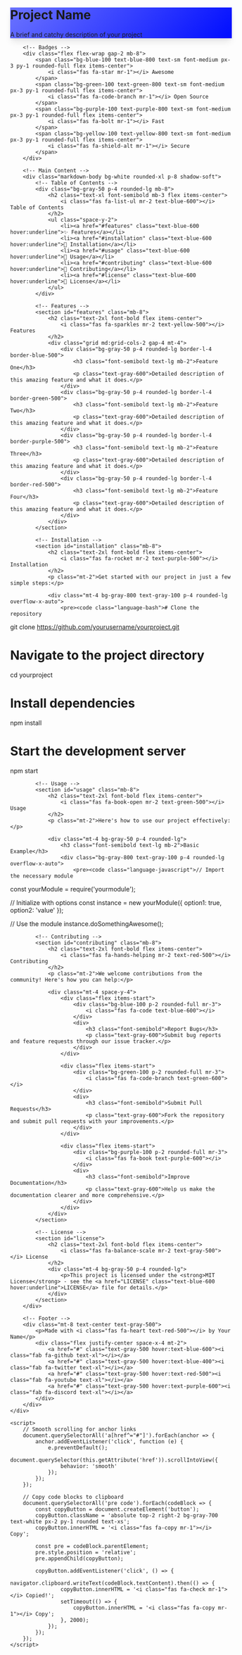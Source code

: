 <!DOCTYPE html>
<html lang="en">
<head>
    <meta charset="UTF-8">
    <meta name="viewport" content="width=device-width, initial-scale=1.0">
    <title>Beautiful README.md</title>
    <script src="https://cdn.tailwindcss.com"></script>
    <link rel="stylesheet" href="https://cdnjs.cloudflare.com/ajax/libs/font-awesome/6.4.0/css/all.min.css">
    <style>
        .gradient-bg {
            background: linear-gradient(135deg, #6b73ff 0%, #000dff 100%);
        }
        .shadow-soft {
            box-shadow: 0 10px 15px -3px rgba(0, 0, 0, 0.1), 0 4px 6px -2px rgba(0, 0, 0, 0.05);
        }
        .hover-scale {
            transition: transform 0.3s ease;
        }
        .hover-scale:hover {
            transform: scale(1.02);
        }
        .markdown-body {
            font-family: -apple-system, BlinkMacSystemFont, "Segoe UI", Roboto, Helvetica, Arial, sans-serif;
            line-height: 1.6;
            color: #24292e;
        }
        .markdown-body h1, .markdown-body h2, .markdown-body h3 {
            border-bottom: 1px solid #eaecef;
            padding-bottom: 0.3em;
            margin-top: 24px;
            margin-bottom: 16px;
        }
        .markdown-body code {
            background-color: rgba(27, 31, 35, 0.05);
            border-radius: 3px;
            padding: 0.2em 0.4em;
            font-family: SFMono-Regular, Consolas, "Liberation Mono", Menlo, monospace;
        }
        .markdown-body pre {
            background-color: #f6f8fa;
            border-radius: 3px;
            padding: 16px;
            overflow: auto;
        }
    </style>
</head>
<body class="bg-gray-50 min-h-screen">
    <div class="container mx-auto px-4 py-12 max-w-4xl">
        <!-- Header -->
        <div class="gradient-bg text-white rounded-xl p-8 mb-8 shadow-soft hover-scale">
            <div class="flex items-center justify-between">
                <div>
                    <h1 class="text-4xl font-bold mb-2">Project Name</h1>
                    <p class="text-xl opacity-90">A brief and catchy description of your project</p>
                </div>
                <div class="bg-white p-3 rounded-full shadow-lg">
                    <i class="fas fa-rocket text-4xl text-blue-600"></i>
                </div>
            </div>
        </div>

        <!-- Badges -->
        <div class="flex flex-wrap gap-2 mb-8">
            <span class="bg-blue-100 text-blue-800 text-sm font-medium px-3 py-1 rounded-full flex items-center">
                <i class="fas fa-star mr-1"></i> Awesome
            </span>
            <span class="bg-green-100 text-green-800 text-sm font-medium px-3 py-1 rounded-full flex items-center">
                <i class="fas fa-code-branch mr-1"></i> Open Source
            </span>
            <span class="bg-purple-100 text-purple-800 text-sm font-medium px-3 py-1 rounded-full flex items-center">
                <i class="fas fa-bolt mr-1"></i> Fast
            </span>
            <span class="bg-yellow-100 text-yellow-800 text-sm font-medium px-3 py-1 rounded-full flex items-center">
                <i class="fas fa-shield-alt mr-1"></i> Secure
            </span>
        </div>

        <!-- Main Content -->
        <div class="markdown-body bg-white rounded-xl p-8 shadow-soft">
            <!-- Table of Contents -->
            <div class="bg-gray-50 p-4 rounded-lg mb-8">
                <h2 class="text-xl font-semibold mb-3 flex items-center">
                    <i class="fas fa-list-ul mr-2 text-blue-600"></i> Table of Contents
                </h2>
                <ul class="space-y-2">
                    <li><a href="#features" class="text-blue-600 hover:underline">✨ Features</a></li>
                    <li><a href="#installation" class="text-blue-600 hover:underline">🚀 Installation</a></li>
                    <li><a href="#usage" class="text-blue-600 hover:underline">📖 Usage</a></li>
                    <li><a href="#contributing" class="text-blue-600 hover:underline">🤝 Contributing</a></li>
                    <li><a href="#license" class="text-blue-600 hover:underline">📜 License</a></li>
                </ul>
            </div>

            <!-- Features -->
            <section id="features" class="mb-8">
                <h2 class="text-2xl font-bold flex items-center">
                    <i class="fas fa-sparkles mr-2 text-yellow-500"></i> Features
                </h2>
                <div class="grid md:grid-cols-2 gap-4 mt-4">
                    <div class="bg-gray-50 p-4 rounded-lg border-l-4 border-blue-500">
                        <h3 class="font-semibold text-lg mb-2">Feature One</h3>
                        <p class="text-gray-600">Detailed description of this amazing feature and what it does.</p>
                    </div>
                    <div class="bg-gray-50 p-4 rounded-lg border-l-4 border-green-500">
                        <h3 class="font-semibold text-lg mb-2">Feature Two</h3>
                        <p class="text-gray-600">Detailed description of this amazing feature and what it does.</p>
                    </div>
                    <div class="bg-gray-50 p-4 rounded-lg border-l-4 border-purple-500">
                        <h3 class="font-semibold text-lg mb-2">Feature Three</h3>
                        <p class="text-gray-600">Detailed description of this amazing feature and what it does.</p>
                    </div>
                    <div class="bg-gray-50 p-4 rounded-lg border-l-4 border-red-500">
                        <h3 class="font-semibold text-lg mb-2">Feature Four</h3>
                        <p class="text-gray-600">Detailed description of this amazing feature and what it does.</p>
                    </div>
                </div>
            </section>

            <!-- Installation -->
            <section id="installation" class="mb-8">
                <h2 class="text-2xl font-bold flex items-center">
                    <i class="fas fa-rocket mr-2 text-purple-500"></i> Installation
                </h2>
                <p class="mt-2">Get started with our project in just a few simple steps:</p>
                
                <div class="mt-4 bg-gray-800 text-gray-100 p-4 rounded-lg overflow-x-auto">
                    <pre><code class="language-bash"># Clone the repository
git clone https://github.com/yourusername/yourproject.git

# Navigate to the project directory
cd yourproject

# Install dependencies
npm install

# Start the development server
npm start</code></pre>
                </div>
            </section>

            <!-- Usage -->
            <section id="usage" class="mb-8">
                <h2 class="text-2xl font-bold flex items-center">
                    <i class="fas fa-book-open mr-2 text-green-500"></i> Usage
                </h2>
                <p class="mt-2">Here's how to use our project effectively:</p>
                
                <div class="mt-4 bg-gray-50 p-4 rounded-lg">
                    <h3 class="font-semibold text-lg mb-2">Basic Example</h3>
                    <div class="bg-gray-800 text-gray-100 p-4 rounded-lg overflow-x-auto">
                        <pre><code class="language-javascript">// Import the necessary module
const yourModule = require('yourmodule');

// Initialize with options
const instance = new yourModule({
    option1: true,
    option2: 'value'
});

// Use the module
instance.doSomethingAwesome();</code></pre>
                    </div>
                </div>
            </section>

            <!-- Contributing -->
            <section id="contributing" class="mb-8">
                <h2 class="text-2xl font-bold flex items-center">
                    <i class="fas fa-hands-helping mr-2 text-red-500"></i> Contributing
                </h2>
                <p class="mt-2">We welcome contributions from the community! Here's how you can help:</p>
                
                <div class="mt-4 space-y-4">
                    <div class="flex items-start">
                        <div class="bg-blue-100 p-2 rounded-full mr-3">
                            <i class="fas fa-code text-blue-600"></i>
                        </div>
                        <div>
                            <h3 class="font-semibold">Report Bugs</h3>
                            <p class="text-gray-600">Submit bug reports and feature requests through our issue tracker.</p>
                        </div>
                    </div>
                    
                    <div class="flex items-start">
                        <div class="bg-green-100 p-2 rounded-full mr-3">
                            <i class="fas fa-code-branch text-green-600"></i>
                        </div>
                        <div>
                            <h3 class="font-semibold">Submit Pull Requests</h3>
                            <p class="text-gray-600">Fork the repository and submit pull requests with your improvements.</p>
                        </div>
                    </div>
                    
                    <div class="flex items-start">
                        <div class="bg-purple-100 p-2 rounded-full mr-3">
                            <i class="fas fa-book text-purple-600"></i>
                        </div>
                        <div>
                            <h3 class="font-semibold">Improve Documentation</h3>
                            <p class="text-gray-600">Help us make the documentation clearer and more comprehensive.</p>
                        </div>
                    </div>
                </div>
            </section>

            <!-- License -->
            <section id="license">
                <h2 class="text-2xl font-bold flex items-center">
                    <i class="fas fa-balance-scale mr-2 text-gray-500"></i> License
                </h2>
                <div class="mt-4 bg-gray-50 p-4 rounded-lg">
                    <p>This project is licensed under the <strong>MIT License</strong> - see the <a href="LICENSE" class="text-blue-600 hover:underline">LICENSE</a> file for details.</p>
                </div>
            </section>
        </div>

        <!-- Footer -->
        <div class="mt-8 text-center text-gray-500">
            <p>Made with <i class="fas fa-heart text-red-500"></i> by Your Name</p>
            <div class="flex justify-center space-x-4 mt-2">
                <a href="#" class="text-gray-500 hover:text-blue-600"><i class="fab fa-github text-xl"></i></a>
                <a href="#" class="text-gray-500 hover:text-blue-400"><i class="fab fa-twitter text-xl"></i></a>
                <a href="#" class="text-gray-500 hover:text-red-500"><i class="fab fa-youtube text-xl"></i></a>
                <a href="#" class="text-gray-500 hover:text-purple-600"><i class="fab fa-discord text-xl"></i></a>
            </div>
        </div>
    </div>

    <script>
        // Smooth scrolling for anchor links
        document.querySelectorAll('a[href^="#"]').forEach(anchor => {
            anchor.addEventListener('click', function (e) {
                e.preventDefault();
                document.querySelector(this.getAttribute('href')).scrollIntoView({
                    behavior: 'smooth'
                });
            });
        });

        // Copy code blocks to clipboard
        document.querySelectorAll('pre code').forEach(codeBlock => {
            const copyButton = document.createElement('button');
            copyButton.className = 'absolute top-2 right-2 bg-gray-700 text-white px-2 py-1 rounded text-xs';
            copyButton.innerHTML = '<i class="fas fa-copy mr-1"></i> Copy';
            
            const pre = codeBlock.parentElement;
            pre.style.position = 'relative';
            pre.appendChild(copyButton);
            
            copyButton.addEventListener('click', () => {
                navigator.clipboard.writeText(codeBlock.textContent).then(() => {
                    copyButton.innerHTML = '<i class="fas fa-check mr-1"></i> Copied!';
                    setTimeout(() => {
                        copyButton.innerHTML = '<i class="fas fa-copy mr-1"></i> Copy';
                    }, 2000);
                });
            });
        });
    </script>
</body>
</html>
